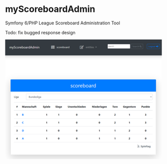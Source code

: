 # myScoreboardAdmin
Symfony 6/PHP League Scoreboard Administration Tool

Todo: fix bugged response design

![alt text](https://github.com/snoke/myScoreboardAdmin/blob/master/myscoreboardadmin.png?raw=true)
